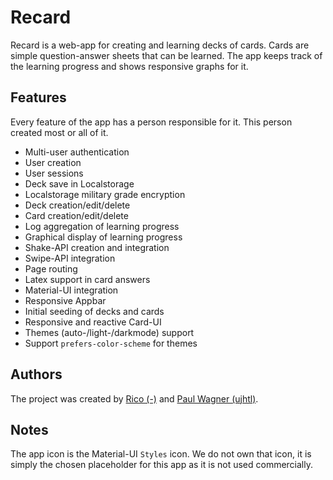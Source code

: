 # Recard

Recard is a web-app for creating and learning decks of cards. Cards are simple question-answer sheets that can be learned. 
The app keeps track of the learning progress and shows responsive graphs for it.

## Features

Every feature of the app has a person responsible for it. This person created most or all of it.

- Multi-user authentication
- User creation
- User sessions
- Deck save in Localstorage
- Localstorage military grade encryption
- Deck creation/edit/delete
- Card creation/edit/delete
- Log aggregation of learning progress
- Graphical display of learning progress
- Shake-API creation and integration
- Swipe-API integration
- Page routing
- Latex support in card answers
- Material-UI integration
- Responsive Appbar
- Initial seeding of decks and cards
- Responsive and reactive Card-UI
- Themes (auto-/light-/darkmode) support
- Support `prefers-color-scheme` for themes

## Authors

The project was created by [Rico (-)][rico-github] and [Paul Wagner (ujhtl)][paul-github].

## Notes

The app icon is the Material-UI `Styles` icon. We do not own that icon, it is simply the chosen placeholder for this app 
as it is not used commercially.



[paul-github]: https://github.com/HydrofinLoewenherz "ujhtl"
[rico-github]: https://github.com/cryeprecision "-"
